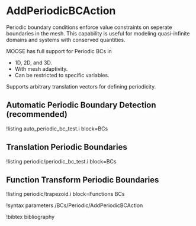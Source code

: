 # AddPeriodicBCAction

Periodic boundary conditions enforce value constraints on seperate boundaries in the mesh.
This capability is useful for modeling quasi-infinite domains and systems with conserved
quantities.

MOOSE has full support for Periodic BCs in

- 1D, 2D, and 3D.
- With mesh adaptivity.
- Can be restricted to specific variables.

Supports arbitrary translation vectors for defining periodicity.

## Automatic Periodic Boundary Detection (recommended)

!listing auto_periodic_bc_test.i block=BCs

## Translation Periodic Boundaries

!listing periodic/periodic_bc_test.i block=BCs

## Function Transform Periodic Boundaries

!listing periodic/trapezoid.i block=Functions BCs

!syntax parameters /BCs/Periodic/AddPeriodicBCAction

!bibtex bibliography
